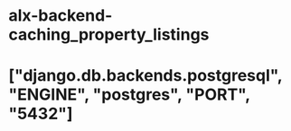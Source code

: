 # alx-backend-caching_property_listings
# ["django.db.backends.postgresql", "ENGINE", "postgres", "PORT", "5432"]
